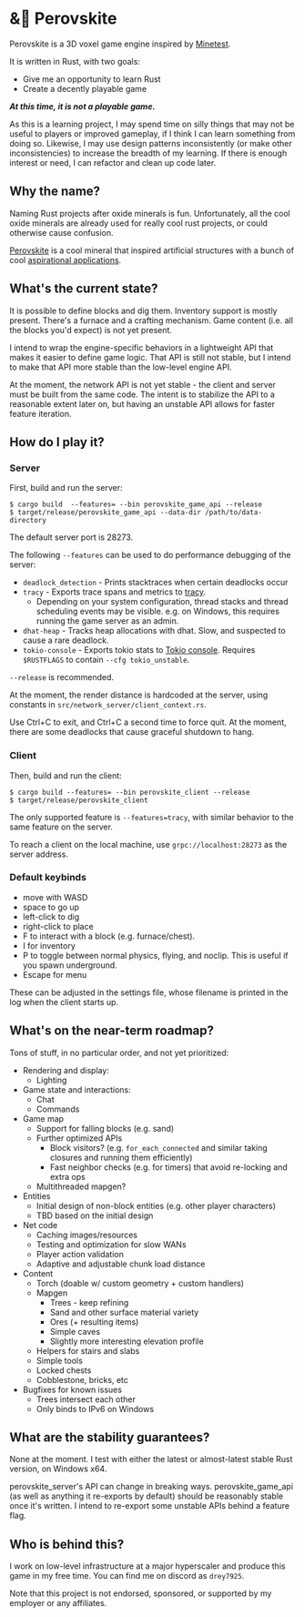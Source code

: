# &🧊 Perovskite

Perovskite is a 3D voxel game engine inspired by [Minetest](https://minetest.net).

It is written in Rust, with two goals:

* Give me an opportunity to learn Rust
* Create a decently playable game

***At this time, it is not a playable game.***

As this is a learning project, I may spend time on silly things that may not be useful to players or improved gameplay, if I think I can learn something from doing so. Likewise, I may use design patterns inconsistently (or make other inconsistencies) to increase the breadth of my learning. If there is enough interest or need, I can refactor and clean up code later.

## Why the name?

Naming Rust projects after oxide minerals is fun. Unfortunately, all the cool oxide minerals are already used for really cool rust projects, or could otherwise cause confusion.

[Perovskite](https://en.wikipedia.org/wiki/Perovskite) is a cool mineral that inspired artificial structures with a bunch of cool [aspirational applications](https://en.wikipedia.org/wiki/Perovskite_(structure)#Aspirational_applications).

## What's the current state?

It is possible to define blocks and dig them. Inventory support is mostly present. There's a furnace and a crafting mechanism. Game content (i.e. all the blocks you'd expect) is not yet present.

I intend to wrap the engine-specific behaviors in a lightweight API that makes it easier to define game logic. That API is still not stable, but I intend to make that API more stable than the low-level engine API.

At the moment, the network API is not yet stable - the client and server must be built from the same code.
The intent is to stabilize the API to a reasonable extent later on, but having an unstable API allows for faster feature iteration.

## How do I play it?

### Server

First, build and run the server:

```
$ cargo build  --features= --bin perovskite_game_api --release
$ target/release/perovskite_game_api --data-dir /path/to/data-directory
```

The default server port is 28273.

The following `--features` can be used to do performance debugging of the server:

* `deadlock_detection` - Prints stacktraces when certain deadlocks occur
* `tracy` - Exports trace spans and metrics to [tracy](https://github.com/wolfpld/tracy).
    * Depending on your system configuration, thread stacks and thread scheduling events may be visible.
      e.g. on Windows, this requires running the game server as an admin.
* `dhat-heap` - Tracks heap allocations with dhat. Slow, and suspected to cause a rare deadlock.
* `tokio-console` - Exports tokio stats to [Tokio console](https://github.com/tokio-rs/console). Requires `$RUSTFLAGS` to contain `--cfg tokio_unstable`.

`--release` is recommended.

At the moment, the render distance is hardcoded at the server, using constants in `src/network_server/client_context.rs`.

Use Ctrl+C to exit, and Ctrl+C a second time to force quit. At the moment, there are some deadlocks that cause
graceful shutdown to hang.

### Client

Then, build and run the client:

```
$ cargo build --features= --bin perovskite_client --release
$ target/release/perovskite_client
```

The only supported feature is `--features=tracy`, with similar behavior to the same feature on the server.

To reach a client on the local machine, use `grpc://localhost:28273` as the server address.

### Default keybinds

* move with WASD
* space to go up
* left-click to dig
* right-click to place
* F to interact with a block (e.g. furnace/chest).
* I for inventory
* P to toggle between normal physics, flying, and noclip. This is useful if you spawn underground.
* Escape for menu

These can be adjusted in the settings file, whose filename is printed in the log when the client starts up.

## What's on the near-term roadmap?

Tons of stuff, in no particular order, and not yet prioritized:

* Rendering and display:
    * Lighting
* Game state and interactions:
    * Chat
    * Commands
* Game map
    * Support for falling blocks (e.g. sand)
    * Further optimized APIs
        * Block visitors? (e.g. `for_each_connected` and similar taking closures and running them efficiently)
        * Fast neighbor checks (e.g. for timers) that avoid re-locking and extra ops
    * Multithreaded mapgen?
* Entities
    * Initial design of non-block entities (e.g. other player characters)
    * TBD based on the initial design
* Net code
    * Caching images/resources
    * Testing and optimization for slow WANs
    * Player action validation
    * Adaptive and adjustable chunk load distance
* Content
    * Torch (doable w/ custom geometry + custom handlers)
    * Mapgen
        * Trees - keep refining
        * Sand and other surface material variety
        * Ores (+ resulting items)
        * Simple caves
        * Slightly more interesting elevation profile
    * Helpers for stairs and slabs
    * Simple tools
    * Locked chests
    * Cobblestone, bricks, etc
* Bugfixes for known issues
    * Trees intersect each other
    * Only binds to IPv6 on Windows

## What are the stability guarantees?

None at the moment. I test with either the latest or almost-latest stable Rust version, on Windows x64.

perovskite_server's API can change in breaking ways. perovskite_game_api (as well as anything it re-exports by default) should be reasonably stable once it's written. I intend to re-export some unstable APIs behind a feature flag.

## Who is behind this?

I work on low-level infrastructure at a major hyperscaler and produce this game in my free time. You can find me on discord as `drey7925`. 

Note that this project is not endorsed, sponsored, or supported by my employer or any affiliates.
